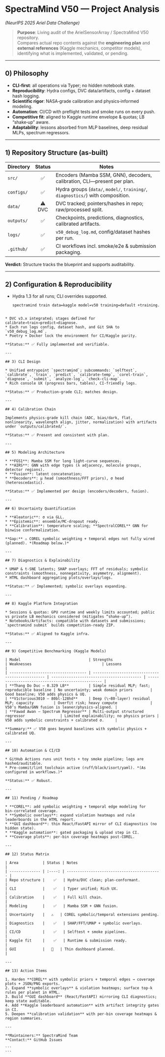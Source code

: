 # SpectraMind V50 — Project Analysis
*(NeurIPS 2025 Ariel Data Challenge)*

> **Purpose**: Living audit of the ArielSensorArray / SpectraMind V50 repository.  
> Compares actual repo contents against the **engineering plan** and **external references** (Kaggle mechanics, competitor models), identifying what is implemented, validated, or pending.

---

## 0) Philosophy

- **CLI‑first**: all operations via Typer; no hidden notebook state.   
- **Reproducibility**: Hydra configs, DVC data/artifacts, config + dataset hash logging.   
- **Scientific rigor**: NASA‑grade calibration and physics‑informed modeling.   
- **Automation**: CI/CD with preflight tests and smoke runs on every push.   
- **Competitive fit**: aligned to Kaggle runtime envelope & quotas; LB “shake‑up” aware.    
- **Adaptability**: lessons absorbed from MLP baselines, deep residual MLPs, spectrum regressors. 

---

## 1) Repository Structure (as‑built)

| Directory       | Status | Notes |
|-----------------|:-----:|-------|
| `src/`          | ✅ | Encoders (Mamba SSM, GNN), decoders, calibration, CLI—present per plan.  |
| `configs/`      | ✅ | Hydra groups (`data/`, `model/`, `training/`, `diagnostics/`) with composition.  |
| `data/`         | ⚠️ DVC | DVC tracked; pointers/hashes in repo; raw/processed split.  |
| `outputs/`      | ✅ | Checkpoints, predictions, diagnostics, calibrated artifacts.  |
| `logs/`         | ✅ | `v50_debug_log.md`, config/dataset hashes per run.  |
| `.github/`      | ✅ | CI workflows incl. smoke/e2e & submission packaging.  |

**Verdict:** Structure tracks the blueprint and supports auditability. 

---

## 2) Configuration & Reproducibility

- Hydra 1.3 for all runs; CLI overrides supported.  
  ```bash
  spectramind train data=kaggle model=v50 training=default +training.seed=1337
````

* DVC v3.x integrated; stages defined for calibrate→train→predict→diagnose.
* Each run logs config, dataset hash, and Git SHA to `v50_debug_log.md`.
* Poetry + Docker lock the environment for CI/Kaggle parity.

**Status:** ✅ Fully implemented and verifiable.

---

## 3) CLI Design

* Unified entrypoint `spectramind`; subcommands: `selftest`, `calibrate`, `train`, `predict`, `calibrate-temp`, `corel-train`, `diagnose`, `submit`, `analyze-log`, `check-cli-map`.
* Rich console UX (progress bars, tables), CI‑friendly logs.

**Status:** ✅ Production‑grade CLI; matches design.

---

## 4) Calibration Chain

Implements physics‑grade kill chain (ADC, bias/dark, flat, nonlinearity, wavelength align, jitter, normalization) with artifacts under `outputs/calibrated/`.

**Status:** ✅ Present and consistent with plan.

---

## 5) Modeling Architecture

* **FGS1**: Mamba SSM for long light‑curve sequences.
* **AIRS**: GNN with edge types (λ adjacency, molecule groups, detector regions).
* **Fusion**: latent concatenation;
* **Decoders**: μ head (smoothness/FFT priors), σ head (heteroscedastic).

**Status:** ✅ Implemented per design (encoders/decoders, fusion).

---

## 6) Uncertainty Quantification

* **Aleatoric**: σ via GLL.
* **Epistemic**: ensemble/MC‑dropout ready.
* **Calibration**: temperature scaling; **SpectralCOREL** GNN for binwise conformalization.

**Gap:** ⚠️ COREL symbolic weighting + temporal edges not fully wired (planned). *(Roadmap below.)*

---

## 7) Diagnostics & Explainability

* UMAP & t‑SNE latents; SHAP overlays; FFT of residuals; symbolic constraints (smoothness, nonnegativity, asymmetry, alignment).
* HTML dashboard aggregating plots/overlays/logs.

**Status:** ✅ Implemented; symbolic overlays expanding.

---

## 8) Kaggle Platform Integration

* Sessions & quotas: GPU runtime and weekly limits accounted; public vs private LB mechanics considered (mitigates “shake‑up”).
* Notebooks/Artifacts: compatible with datasets and submissions; `spectramind submit` builds competition‑ready ZIP.

**Status:** ✅ Aligned to Kaggle infra.

---

## 9) Competitive Benchmarking (Kaggle Models)

| Model                               | Strengths                                        | Weaknesses                                | Lessons                                           |
| ----------------------------------- | ------------------------------------------------ | ----------------------------------------- | ------------------------------------------------- |
| **Thang Do Duc — 0.329 LB**         | Simple residual MLP; fast; reproducible baseline | No uncertainty; weak domain priors        | Good baseline; V50 adds physics & UQ.             |
| **V1ctorious3010 — 80bl‑128hd**     | Deep (\~80‑layer) residual MLP; capacity         | Overfit risk; heavy compute               | V50’s Mamba/GNN fusion is leaner/physics‑aligned. |
| **Fawad Awan — Spectrum Regressor** | Multi‑output structured regressor                | Limited explainability; no physics priors | V50 adds symbolic constraints + calibrated σ.     |

**Summary:** ✅ V50 goes beyond baselines with symbolic physics + calibrated UQ.

---

## 10) Automation & CI/CD

* GitHub Actions runs unit tests + toy smoke pipeline; logs are hashed/auditable.
* Pre‑commit/lint toolchain active (ruff/black/isort/yaml). *(As configured in workflows.)*

**Status:** ✅ Robust.

---

## 11) Pending / Roadmap

* **COREL**: add symbolic weighting + temporal edge modeling for bin‑correlated coverage.
* **Symbolic overlays**: expand violation heatmaps and rule leaderboards in the HTML report.
* **GUI dashboard**: thin React/FastAPI mirror of CLI diagnostics (no hidden state).
* **Kaggle automation**: gated packaging & upload step in CI.
* **Coverage plots**: per‑bin coverage heatmaps post‑COREL.

---

## 12) Status Matrix

| Area           | Status | Notes                                       |
| -------------- | :----: | ------------------------------------------- |
| Repo structure |    ✅   | Hydra/DVC clean; plan‑conformant.           |
| CLI            |    ✅   | Typer unified; Rich UX.                     |
| Calibration    |    ✅   | Full kill chain.                            |
| Modeling       |    ✅   | Mamba SSM + GNN fusion.                     |
| Uncertainty    |   ⚠️   | COREL symbolic/temporal extensions pending. |
| Diagnostics    |    ✅   | SHAP/FFT/UMAP + symbolic overlays.          |
| CI/CD          |    ✅   | Selftest + smoke pipelines.                 |
| Kaggle fit     |    ✅   | Runtime & submission ready.                 |
| GUI            |   🚧   | Thin dashboard planned.                     |

---

## 13) Action Items

1. Harden **COREL** with symbolic priors + temporal edges → coverage plots + JSON/PNG exports.
2. Expand **symbolic overlays** & violation heatmaps; surface top‑k rules per planet in HTML.
3. Build **GUI dashboard** (React/FastAPI) mirroring CLI diagnostics; keep state auditable.
4. Add **Kaggle leaderboard automation** with artifact integrity gates in CI.
5. Deepen **calibration validation** with per‑bin coverage heatmaps & region summaries.

---

**Maintainers:** SpectraMind Team
**Contact:** GitHub Issues

```
```
